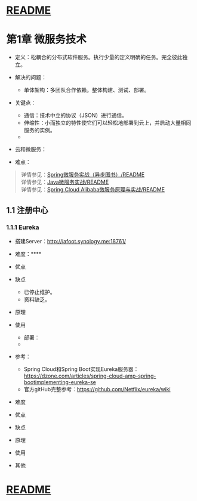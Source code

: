 
# [README](../README.md "回到 README")

# 第1章 微服务技术
* 定义：松耦合的分布式软件服务。执行少量的定义明确的任务。完全彼此独立。
* 解决的问题：
    * 单体架构：多团队合作依赖。整体构建、测试、部署。

* 关键点：
    * 通信：技术中立的协议（JSON）进行通信。
    * 伸缩性：小而独立的特性使它们可以轻松地部署到云上，并启动大量相同服务的实例。
    * 
* 云和微服务：

* 难点：

> 详情参见：[Spring微服务实战（异步图书）/README](../../Spring%20微服务实战（异步图书）/README.md "Spring%20微服务实战（异步图书）")  
> 详情参见：[Java微服务实战/README](../../Java%20微服务实战/README.md "Java微服务实战")     
> 详情参见：[Spring Cloud Alibaba微服务原理与实战/README](../../Spring%20Cloud%20Alibaba微服务原理与实战/README.md "Spring Cloud Alibaba微服务原理与实战")





## 1.1 注册中心
### 1.1.1 Eureka
* 搭建Server：http://iafoot.synology.me:18761/
* 难度：****

* 优点

* 缺点
    * 已停止维护。
    * 资料缺乏。
    

* 原理

* 使用
    * 部署：
    * 

* 参考：
    * Spring Cloud和Spring Boot实现Eureka服务器：https://dzone.com/articles/spring-cloud-amp-spring-bootimplementing-eureka-se
    * 官方gitHub完整参考：https://github.com/Netflix/eureka/wiki









* 难度

* 优点

* 缺点

* 原理

* 使用

* 其他

# [README](../README.md "回到 README")